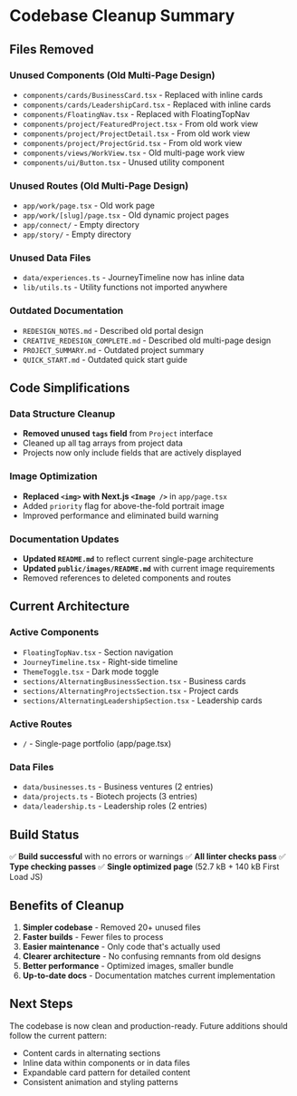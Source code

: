 # Codebase Cleanup Summary

## Files Removed

### Unused Components (Old Multi-Page Design)
- `components/cards/BusinessCard.tsx` - Replaced with inline cards
- `components/cards/LeadershipCard.tsx` - Replaced with inline cards
- `components/FloatingNav.tsx` - Replaced with FloatingTopNav
- `components/project/FeaturedProject.tsx` - From old work view
- `components/project/ProjectDetail.tsx` - From old work view
- `components/project/ProjectGrid.tsx` - From old work view
- `components/views/WorkView.tsx` - Old multi-page work view
- `components/ui/Button.tsx` - Unused utility component

### Unused Routes (Old Multi-Page Design)
- `app/work/page.tsx` - Old work page
- `app/work/[slug]/page.tsx` - Old dynamic project pages
- `app/connect/` - Empty directory
- `app/story/` - Empty directory

### Unused Data Files
- `data/experiences.ts` - JourneyTimeline now has inline data
- `lib/utils.ts` - Utility functions not imported anywhere

### Outdated Documentation
- `REDESIGN_NOTES.md` - Described old portal design
- `CREATIVE_REDESIGN_COMPLETE.md` - Described old multi-page design
- `PROJECT_SUMMARY.md` - Outdated project summary
- `QUICK_START.md` - Outdated quick start guide

## Code Simplifications

### Data Structure Cleanup
- **Removed unused `tags` field** from `Project` interface
- Cleaned up all tag arrays from project data
- Projects now only include fields that are actively displayed

### Image Optimization
- **Replaced `<img>` with Next.js `<Image />`** in `app/page.tsx`
- Added `priority` flag for above-the-fold portrait image
- Improved performance and eliminated build warning

### Documentation Updates
- **Updated `README.md`** to reflect current single-page architecture
- **Updated `public/images/README.md`** with current image requirements
- Removed references to deleted components and routes

## Current Architecture

### Active Components
- `FloatingTopNav.tsx` - Section navigation
- `JourneyTimeline.tsx` - Right-side timeline
- `ThemeToggle.tsx` - Dark mode toggle
- `sections/AlternatingBusinessSection.tsx` - Business cards
- `sections/AlternatingProjectsSection.tsx` - Project cards
- `sections/AlternatingLeadershipSection.tsx` - Leadership cards

### Active Routes
- `/` - Single-page portfolio (app/page.tsx)

### Data Files
- `data/businesses.ts` - Business ventures (2 entries)
- `data/projects.ts` - Biotech projects (3 entries)
- `data/leadership.ts` - Leadership roles (2 entries)

## Build Status

✅ **Build successful** with no errors or warnings
✅ **All linter checks pass**
✅ **Type checking passes**
✅ **Single optimized page** (52.7 kB + 140 kB First Load JS)

## Benefits of Cleanup

1. **Simpler codebase** - Removed 20+ unused files
2. **Faster builds** - Fewer files to process
3. **Easier maintenance** - Only code that's actually used
4. **Clearer architecture** - No confusing remnants from old designs
5. **Better performance** - Optimized images, smaller bundle
6. **Up-to-date docs** - Documentation matches current implementation

## Next Steps

The codebase is now clean and production-ready. Future additions should follow the current pattern:
- Content cards in alternating sections
- Inline data within components or in data files
- Expandable card pattern for detailed content
- Consistent animation and styling patterns

